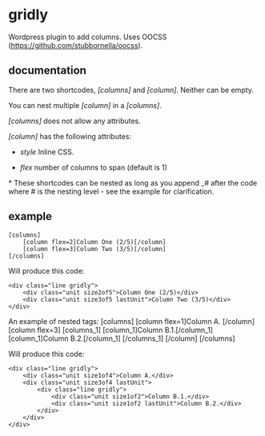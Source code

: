 # gridly

Wordpress plugin to add columns.
Uses OOCSS (https://github.com/stubbornella/oocss).

## documentation

There are two shortcodes, *[columns]* and *[column]*. Neither can be empty.

You can nest multiple *[column]* in a *[columns]*.

*[columns]* does not allow any attributes.

*[column]* has the following attributes:


* _style_ Inline CSS.
        
* _flex_ number of columns to span (default is 1)

\* These shortcodes can be nested as long as you append  \_# after the code where # is the nesting level - see the example for clarification.

## example

    [columns]
        [column flex=2]Column One (2/5)[/column]
        [column flex=3]Column Two (3/5)[/column]
    [/columns]
    
Will produce this code:
    
    <div class="line gridly">
        <div class="unit size2of5">Column One (2/5)</div>
        <div class="unit size3of5 lastUnit">Column Two (3/5)</div>
    </div>

An example of nested tags:
    [columns]
        [column flex=1]Column A. [/column]
        [column flex=3]
            [columns_1]
                [column_1]Column B.1.[/column_1]
                [column_1]Column B.2.[/column_1]
            [/columns_1]
        [/column]
    [/columns]
    
Will produce this code:
    
    <div class="line gridly">
        <div class="unit size1of4">Column A.</div>
        <div class="unit size3of4 lastUnit">
            <div class="line gridly">
                <div class="unit size1of2">Column B.1.</div>
                <div class="unit size1of2 lastUnit">Column B.2.</div>
            </div>
        </div>
    </div>